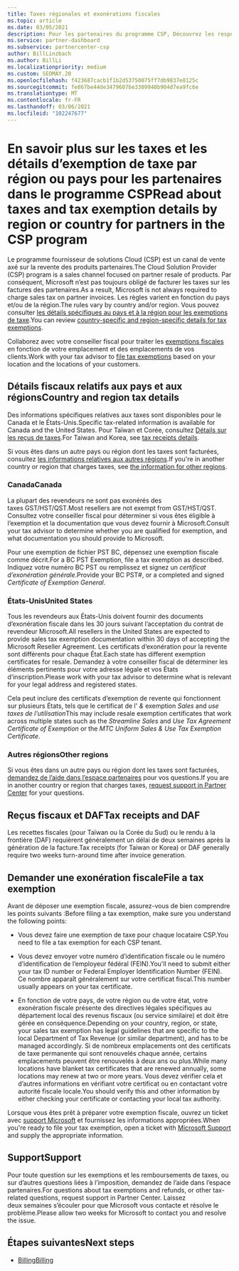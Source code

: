 ```yaml
---
title: Taxes régionales et exonérations fiscales
ms.topic: article
ms.date: 03/05/2021
description: Pour les partenaires du programme CSP, Découvrez les responsabilités fiscales par région, comment envoyer des exemptions de taxe pour les ventes de fournisseurs de solutions et comment obtenir un support technique pour les questions fiscales.
ms.service: partner-dashboard
ms.subservice: partnercenter-csp
author: BillLinzbach
ms.author: BillLi
ms.localizationpriority: medium
ms.custom: SEOMAY.20
ms.openlocfilehash: f423687cacb1f1b2d53750075ff7db9837e8125c
ms.sourcegitcommit: fe867be44de3479607be3309940b904d7ea9fc6e
ms.translationtype: MT
ms.contentlocale: fr-FR
ms.lasthandoff: 03/06/2021
ms.locfileid: "102247677"
---
```

# <a name="read-about-taxes-and-tax-exemption-details-by-region-or-country-for-partners-in-the-csp-program"></a><span data-ttu-id="9b7c3-103">En savoir plus sur les taxes et les détails d’exemption de taxe par région ou pays pour les partenaires dans le programme CSP</span><span class="sxs-lookup"><span data-stu-id="9b7c3-103">Read about taxes and tax exemption details by region or country for partners in the CSP program</span></span>


<span data-ttu-id="9b7c3-104">Le programme fournisseur de solutions Cloud (CSP) est un canal de vente axé sur la revente des produits partenaires.</span><span class="sxs-lookup"><span data-stu-id="9b7c3-104">The Cloud Solution Provider (CSP) program is a sales channel focused on partner resale of products.</span></span> <span data-ttu-id="9b7c3-105">Par conséquent, Microsoft n’est pas toujours obligé de facturer les taxes sur les factures des partenaires.</span><span class="sxs-lookup"><span data-stu-id="9b7c3-105">As a result, Microsoft is not always required to charge sales tax on partner invoices.</span></span> <span data-ttu-id="9b7c3-106">Les règles varient en fonction du pays et/ou de la région.</span><span class="sxs-lookup"><span data-stu-id="9b7c3-106">The rules vary by country and/or region.</span></span> <span data-ttu-id="9b7c3-107">Vous pouvez consulter [les détails spécifiques au pays et à la région pour les exemptions de taxe](#country-and-region-tax-details).</span><span class="sxs-lookup"><span data-stu-id="9b7c3-107">You can review [country-specific and region-specific details for tax exemptions](#country-and-region-tax-details).</span></span>

<span data-ttu-id="9b7c3-108">Collaborez avec votre conseiller fiscal pour traiter les [exemptions fiscales](#file-a-tax-exemption) en fonction de votre emplacement et des emplacements de vos clients.</span><span class="sxs-lookup"><span data-stu-id="9b7c3-108">Work with your tax advisor to [file tax exemptions](#file-a-tax-exemption) based on your location and the locations of your customers.</span></span>

## <a name="country-and-region-tax-details"></a><span data-ttu-id="9b7c3-109">Détails fiscaux relatifs aux pays et aux régions</span><span class="sxs-lookup"><span data-stu-id="9b7c3-109">Country and region tax details</span></span>

<span data-ttu-id="9b7c3-110">Des informations spécifiques relatives aux taxes sont disponibles pour le Canada et le États-Unis.</span><span class="sxs-lookup"><span data-stu-id="9b7c3-110">Specific tax-related information is available for Canada and the United States.</span></span> <span data-ttu-id="9b7c3-111">Pour Taïwan et Corée, consultez [Détails sur les reçus de taxes](#tax-receipts-and-daf).</span><span class="sxs-lookup"><span data-stu-id="9b7c3-111">For Taiwan and Korea, see [tax receipts details](#tax-receipts-and-daf).</span></span>

<span data-ttu-id="9b7c3-112">Si vous êtes dans un autre pays ou région dont les taxes sont facturées, consultez [les informations relatives aux autres régions](#other-regions).</span><span class="sxs-lookup"><span data-stu-id="9b7c3-112">If you're in another country or region that charges taxes, see [the information for other regions](#other-regions).</span></span>


### <a name="canada"></a><span data-ttu-id="9b7c3-113">Canada</span><span class="sxs-lookup"><span data-stu-id="9b7c3-113">Canada</span></span>

<span data-ttu-id="9b7c3-114">La plupart des revendeurs ne sont pas exonérés des taxes&nbsp;GST/HST/QST.</span><span class="sxs-lookup"><span data-stu-id="9b7c3-114">Most resellers are not exempt from GST/HST/QST.</span></span> <span data-ttu-id="9b7c3-115">Consultez votre conseiller fiscal pour déterminer si vous êtes éligible à l’exemption et la documentation que vous devez fournir à Microsoft.</span><span class="sxs-lookup"><span data-stu-id="9b7c3-115">Consult your tax advisor to determine whether you are qualified for exemption, and what documentation you should provide to Microsoft.</span></span>

<span data-ttu-id="9b7c3-116">Pour une exemption de fichier PST BC, dépensez une exemption fiscale comme décrit.</span><span class="sxs-lookup"><span data-stu-id="9b7c3-116">For a BC PST Exemption, file a tax exemption as described.</span></span> <span data-ttu-id="9b7c3-117">Indiquez votre numéro BC&nbsp;PST ou remplissez et signez un *certificat d’exonération générale*.</span><span class="sxs-lookup"><span data-stu-id="9b7c3-117">Provide your BC PST#, or a completed and signed *Certificate of Exemption General*.</span></span>

### <a name="united-states"></a><span data-ttu-id="9b7c3-118">États-Unis</span><span class="sxs-lookup"><span data-stu-id="9b7c3-118">United States</span></span>

<span data-ttu-id="9b7c3-119">Tous les revendeurs aux États-Unis doivent fournir des documents d’exonération fiscale dans les 30&nbsp;jours suivant l’acceptation du contrat de revendeur Microsoft.</span><span class="sxs-lookup"><span data-stu-id="9b7c3-119">All resellers in the United States are expected to provide sales tax exemption documentation within 30 days of accepting the Microsoft Reseller Agreement.</span></span> <span data-ttu-id="9b7c3-120">Les certificats d’exonération pour la revente sont différents pour chaque État.</span><span class="sxs-lookup"><span data-stu-id="9b7c3-120">Each state has different exemption certificates for resale.</span></span> <span data-ttu-id="9b7c3-121">Demandez à votre conseiller fiscal de déterminer les éléments pertinents pour votre adresse légale et vos États d’inscription.</span><span class="sxs-lookup"><span data-stu-id="9b7c3-121">Please work with your tax advisor to determine what is relevant for your legal address and registered states.</span></span>

<span data-ttu-id="9b7c3-122">Cela peut inclure des certificats d’exemption de revente qui fonctionnent sur plusieurs États, tels que le certificat de l' *&* exemption *Sales* and *use taxes de l’utilisation*</span><span class="sxs-lookup"><span data-stu-id="9b7c3-122">This may include resale exemption certificates that work across multiple states such as the *Streamline Sales* and *Use Tax Agreement Certificate of Exemption* or the *MTC Uniform Sales & Use Tax Exemption Certificate*.</span></span>

### <a name="other-regions"></a><span data-ttu-id="9b7c3-123">Autres régions</span><span class="sxs-lookup"><span data-stu-id="9b7c3-123">Other regions</span></span>

<span data-ttu-id="9b7c3-124">Si vous êtes dans un autre pays ou région dont les taxes sont facturées, [demandez de l’aide dans l’espace partenaires](#support) pour vos questions.</span><span class="sxs-lookup"><span data-stu-id="9b7c3-124">If you are in another country or region that charges taxes, [request support in Partner Center](#support) for your questions.</span></span>

## <a name="tax-receipts-and-daf"></a><span data-ttu-id="9b7c3-125">Reçus fiscaux et DAF</span><span class="sxs-lookup"><span data-stu-id="9b7c3-125">Tax receipts and DAF</span></span>

<span data-ttu-id="9b7c3-126">Les recettes fiscales (pour Taïwan ou la Corée du Sud) ou le rendu à la frontière (DAF) requièrent généralement un délai de deux&nbsp;semaines après la génération de la facture.</span><span class="sxs-lookup"><span data-stu-id="9b7c3-126">Tax receipts (for Taiwan or Korea) or DAF generally require two weeks turn-around time after invoice generation.</span></span>

## <a name="file-a-tax-exemption"></a><span data-ttu-id="9b7c3-127">Demander une exonération fiscale</span><span class="sxs-lookup"><span data-stu-id="9b7c3-127">File a tax exemption</span></span>

<span data-ttu-id="9b7c3-128">Avant de déposer une exemption fiscale, assurez-vous de bien comprendre les points suivants :</span><span class="sxs-lookup"><span data-stu-id="9b7c3-128">Before filing a tax exemption, make sure you understand the following points:</span></span>

- <span data-ttu-id="9b7c3-129">Vous devez faire une exemption de taxe pour chaque locataire CSP.</span><span class="sxs-lookup"><span data-stu-id="9b7c3-129">You need to file a tax exemption for each CSP tenant.</span></span>

- <span data-ttu-id="9b7c3-130">Vous devez envoyer votre numéro d’identification fiscale ou le numéro d’identification de l’employeur fédéral (FEIN).</span><span class="sxs-lookup"><span data-stu-id="9b7c3-130">You'll need to submit either your tax ID number or Federal Employer Identification Number (FEIN).</span></span> <span data-ttu-id="9b7c3-131">Ce nombre apparaît généralement sur votre certificat fiscal.</span><span class="sxs-lookup"><span data-stu-id="9b7c3-131">This number usually appears on your tax certificate.</span></span>

- <span data-ttu-id="9b7c3-132">En fonction de votre pays, de votre région ou de votre état, votre exonération fiscale présente des directives légales spécifiques au département local des revenus fiscaux (ou service similaire) et doit être gérée en conséquence.</span><span class="sxs-lookup"><span data-stu-id="9b7c3-132">Depending on your country, region, or state, your sales tax exemption has legal guidelines that are specific to the local Department of Tax Revenue (or similar department), and has to be managed accordingly.</span></span> <span data-ttu-id="9b7c3-133">Si de nombreux emplacements ont des certificats de taxe permanente qui sont renouvelés chaque année, certains emplacements peuvent être renouvelés à deux ans ou plus.</span><span class="sxs-lookup"><span data-stu-id="9b7c3-133">While many locations have blanket tax certificates that are renewed annually, some locations may renew at two or more years.</span></span> <span data-ttu-id="9b7c3-134">Vous devez vérifier cela et d’autres informations en vérifiant votre certificat ou en contactant votre autorité fiscale locale.</span><span class="sxs-lookup"><span data-stu-id="9b7c3-134">You should verify this and other information by either checking your certificate or contacting your local tax authority.</span></span>

<span data-ttu-id="9b7c3-135">Lorsque vous êtes prêt à préparer votre exemption fiscale, ouvrez un ticket avec [support Microsoft](https://partner.microsoft.com/dashboard/support/csp/servicerequests/create?stage=2&topicid=92930319-ced6-c18b-d7a6-d62b22d60aa5) et fournissez les informations appropriées.</span><span class="sxs-lookup"><span data-stu-id="9b7c3-135">When you're ready to file your tax exemption, open a ticket with [Microsoft Support](https://partner.microsoft.com/dashboard/support/csp/servicerequests/create?stage=2&topicid=92930319-ced6-c18b-d7a6-d62b22d60aa5) and supply the appropriate information.</span></span>

## <a name="support"></a><span data-ttu-id="9b7c3-136">Support</span><span class="sxs-lookup"><span data-stu-id="9b7c3-136">Support</span></span>

<span data-ttu-id="9b7c3-137">Pour toute question sur les exemptions et les remboursements de taxes, ou sur d’autres questions liées à l’imposition, demandez de l’aide dans l’espace partenaires.</span><span class="sxs-lookup"><span data-stu-id="9b7c3-137">For questions about tax exemptions and refunds, or other tax-related questions, request support in Partner Center.</span></span> <span data-ttu-id="9b7c3-138">Laissez deux&nbsp;semaines s’écouler pour que Microsoft vous contacte et résolve le problème.</span><span class="sxs-lookup"><span data-stu-id="9b7c3-138">Please allow two weeks for Microsoft to contact you and resolve the issue.</span></span>

## <a name="next-steps"></a><span data-ttu-id="9b7c3-139">Étapes suivantes</span><span class="sxs-lookup"><span data-stu-id="9b7c3-139">Next steps</span></span>

- [<span data-ttu-id="9b7c3-140">Billing</span><span class="sxs-lookup"><span data-stu-id="9b7c3-140">Billing</span></span>](billing.md)
